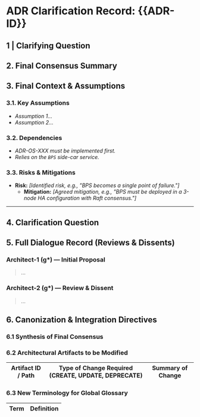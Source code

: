 # ADR Clarification Record: {{ADR-ID}}

## 1  |  Clarifying Question

<!-- question here -->

## 2. Final Consensus Summary
<!-- This section is completed by the Scribe AFTER the dialogue is finished. -->
<!-- It is a concise, 1-3 paragraph summary of the final, accepted protocol or solution. -->
<!-- It replaces the old, pre-filled "Summary" section. -->

## 3. Final Context & Assumptions
<!-- Also completed by the Scribe post-dialogue. This captures the FINAL agreed-upon context. -->

### 3.1. Key Assumptions
<!-- List the core assumptions the final solution rests upon. -->
- *Assumption 1...*
- *Assumption 2...*

### 3.2. Dependencies
<!-- List the hard dependencies for this solution to work. -->
- *ADR-OS-XXX must be implemented first.*
- *Relies on the `BPS` side-car service.*

### 3.3. Risks & Mitigations
<!-- List the identified risks of the final solution and their agreed-upon mitigations. -->
- **Risk:** *[Identified risk, e.g., "BPS becomes a single point of failure."]*
  - **Mitigation:** *[Agreed mitigation, e.g., "BPS must be deployed in a 3-node HA configuration with Raft consensus."]*

---
<!-- The rest of the document follows from here -->
## 4. Clarification Question
<!-- The question that initiated the dialogue. -->

## 5. Full Dialogue Record (Reviews & Dissents)
<!-- The entire turn-by-turn conversation is placed here. -->

### Architect-1 (g*) — Initial Proposal
> ...

### Architect-2 (g*) — Review & Dissent
> ...

## 6. Canonization & Integration Directives
<!-- This section is completed by the Scribe *after* "No Further Dissent" is declared. It serves as the formal "commit message" for integrating the new knowledge from this clarification into the main HAiOS architectural canon. -->

### 6.1 Synthesis of Final Consensus
<!-- A concise, 1-3 paragraph summary of the final, accepted protocol or solution that was forged in the dialogue. This is the human-readable "what we decided". -->

### 6.2 Architectural Artifacts to be Modified
<!-- A checklist of specific, addressable artifacts that MUST be updated to reflect the consensus. This creates a formal work queue. -->

| Artifact ID / Path                               | Type of Change Required (CREATE, UPDATE, DEPRECATE) | Summary of Change                                                                      |
|--------------------------------------------------|---------------------------------------------------|----------------------------------------------------------------------------------------|

### 6.3 New Terminology for Global Glossary
<!-- A list of new terms introduced in this clarification that must be added to the project's global glossary to prevent ambiguity. -->

| Term | Definition |
|------|------------|

